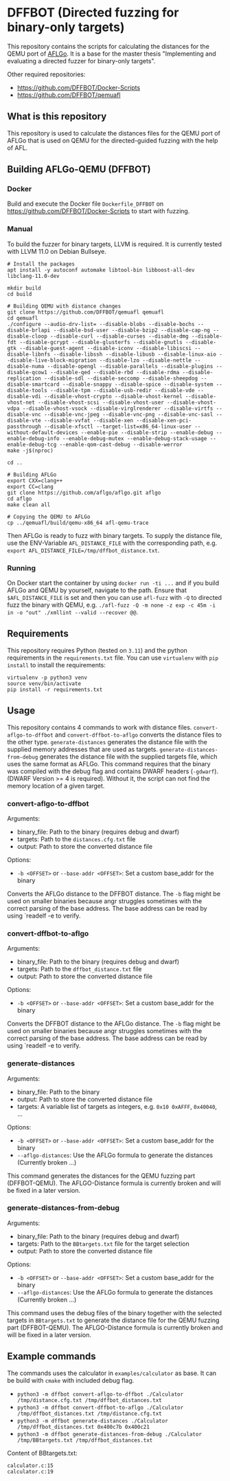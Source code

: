 # DFFBOT (Directed fuzzing for binary-only targets)

This repository contains the scripts for calculating the distances for the QEMU port of [AFLGo](https://github.com/aflgo/aflgo).
It is a base for the master thesis "Implementing and evaluating a directed fuzzer for binary-only targets".

Other required repositories:
- https://github.com/DFFBOT/Docker-Scripts
- https://github.com/DFFBOT/qemuafl


## What is this repository

This repository is used to calculate the distances files for the QEMU port of AFLGo
that is used on QEMU for the directed-guided fuzzing with the help of AFL.

## Building AFLGo-QEMU (DFFBOT)

### Docker

Build and execute the Docker file `Dockerfile_DFFBOT` on https://github.com/DFFBOT/Docker-Scripts to start with fuzzing.

### Manual

To build the fuzzer for binary targets, LLVM is required.
It is currently tested with LLVM 11.0 on Debian Bullseye.

```
# Install the packages
apt install -y autoconf automake libtool-bin libboost-all-dev libclang-11.0-dev

mkdir build
cd build

# Building QEMU with distance changes
git clone https://github.com/DFFBOT/qemuafl qemuafl
cd qemuafl
./configure --audio-drv-list= --disable-blobs --disable-bochs --disable-brlapi --disable-bsd-user --disable-bzip2 --disable-cap-ng --disable-cloop --disable-curl --disable-curses --disable-dmg --disable-fdt --disable-gcrypt --disable-glusterfs --disable-gnutls --disable-gtk --disable-guest-agent --disable-iconv --disable-libiscsi --disable-libnfs --disable-libssh --disable-libusb --disable-linux-aio --disable-live-block-migration --disable-lzo --disable-nettle --disable-numa --disable-opengl --disable-parallels --disable-plugins --disable-qcow1 --disable-qed --disable-rbd --disable-rdma --disable-replication --disable-sdl --disable-seccomp --disable-sheepdog --disable-smartcard --disable-snappy --disable-spice --disable-system --disable-tools --disable-tpm --disable-usb-redir --disable-vde --disable-vdi --disable-vhost-crypto --disable-vhost-kernel --disable-vhost-net --disable-vhost-scsi --disable-vhost-user --disable-vhost-vdpa --disable-vhost-vsock --disable-virglrenderer --disable-virtfs --disable-vnc --disable-vnc-jpeg --disable-vnc-png --disable-vnc-sasl --disable-vte --disable-vvfat --disable-xen --disable-xen-pci-passthrough --disable-xfsctl --target-list=x86_64-linux-user --without-default-devices --enable-pie --disable-strip --enable-debug --enable-debug-info --enable-debug-mutex --enable-debug-stack-usage --enable-debug-tcg --enable-qom-cast-debug --disable-werror
make -j$(nproc)

cd ..

# Building AFLGo
export CXX=clang++
export CC=clang
git clone https://github.com/aflgo/aflgo.git aflgo
cd aflgo
make clean all

# Copying the QEMU to AFLGo
cp ../qemuafl/build/qemu-x86_64 afl-qemu-trace
```

Then AFLGo is ready to fuzz with binary targets.
To supply the distance file, use the ENV-Variable `AFL_DISTANCE_FILE` with the corresponding path, e.g. `export AFL_DISTANCE_FILE=/tmp/dffbot_distance.txt`.


### Running

On Docker start the container by using `docker run -ti ...` and if you build AFLGo and QEMU by yourself, navigate to the path. Ensure that `$AFL_DISTANCE_FILE` is set and then you can use `afl-fuzz` with `-Q` to
directed fuzz the binary with QEMU, e.g. `./afl-fuzz -Q -m none -z exp -c 45m -i in -o "out" ./xmllint --valid --recover @@`.


## Requirements

This repository requires Python (tested on `3.11`) and the python requirements in the `requirements.txt` file.
You can use `virtualenv` with `pip install` to install the requirements:
```
virtualenv -p python3 venv
source venv/bin/activate
pip install -r requirements.txt
```

## Usage

This repository contains 4 commands to work with distance files.
`convert-aflgo-to-dffbot` and `convert-dffbot-to-aflgo` converts
the distance files to the other type. `generate-distances`
generates the distance file with the supplied memory addresses
that are used as targets. `generate-distances-from-debug`
generates the distance file with the supplied targets file,
which uses the same format as AFLGo. This command requires that
the binary was compiled with the debug flag and contains DWARF
headers (`-gdwarf`). (DWARF Version >= 4 is required). Without
it, the script can not find the memory location of a given target.

### convert-aflgo-to-dffbot

Arguments:
- binary_file: Path to the binary (requires debug and dwarf)
- targets: Path to the `distances.cfg.txt` file
- output: Path to store the converted distance file


Options:
- `-b <OFFSET>` or `--base-addr <OFFSET>`: Set a custom base_addr for the binary


Converts the AFLGo distance to the DFFBOT distance.
The `-b` flag might be used on smaller binaries because angr struggles sometimes
with the correct parsing of the base address. The base address can be read by using `readelf -e <Binary> to verify.


### convert-dffbot-to-aflgo

Arguments:
- binary_file: Path to the binary (requires debug and dwarf)
- targets: Path to the `dffbot_distance.txt` file
- output: Path to store the converted distance file


Options:
- `-b <OFFSET>` or `--base-addr <OFFSET>`: Set a custom base_addr for the binary


Converts the DFFBOT distance to the AFLGo distance.
The `-b` flag might be used on smaller binaries because angr struggles sometimes
with the correct parsing of the base address. The base address can be read by using `readelf -e <Binary> to verify.


### generate-distances

Arguments:
- binary_file: Path to the binary
- output: Path to store the converted distance file
- targets: A variable list of targets as integers, e.g. `0x10 0xAFFF`, `0x40040`, ...

Options:
- `-b <OFFSET>` or `--base-addr <OFFSET>`: Set a custom base_addr for the binary
- `--aflgo-distances`: Use the AFLGo formula to generate the distances (Currently broken ...)

This command generates the distances for the QEMU fuzzing part (DFFBOT-QEMU).
The AFLGO-Distance formula is currently broken and will be fixed in a later version.


### generate-distances-from-debug

Arguments:
- binary_file: Path to the binary (requires debug and dwarf)
- targets: Path to the `BBtargets.txt` file for the target selection
- output: Path to store the converted distance file

Options:
- `-b <OFFSET>` or `--base-addr <OFFSET>`: Set a custom base_addr for the binary
- `--aflgo-distances`: Use the AFLGo formula to generate the distances (Currently broken ...)


This command uses the debug files of the binary together with the selected targets
in `BBtargets.txt` to generate the distance file for the QEMU fuzzing part (DFFBOT-QEMU).
The AFLGO-Distance formula is currently broken and will be fixed in a later version.


## Example commands

The commands uses the calculator in `examples/calculator` as base.
It can be build with `cmake` with included debug flag.

- `python3 -m dffbot convert-aflgo-to-dffbot ./Calculator /tmp/distance.cfg.txt /tmp/dffbot_distances.txt`
- `python3 -m dffbot convert-dffbot-to-aflgo ./Calculator /tmp/dffbot_distances.txt /tmp/distance.cfg.txt`
- `python3 -m dffbot generate-distances ./Calculator /tmp/dffbot_distances.txt 0x400c7b 0x400c21`
- `python3 -m dffbot generate-distances-from-debug ./Calculator /tmp/BBtargets.txt /tmp/dffbot_distances.txt`


Content of BBtargets.txt:
```
calculator.c:15
calculator.c:19
```